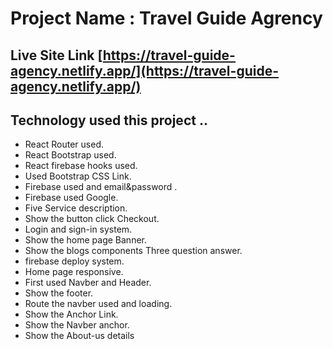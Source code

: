 # Project Name : Travel Guide Agrency 

## Live Site Link [https://travel-guide-agency.netlify.app/](https://travel-guide-agency.netlify.app/)


## Technology used this project .. 


* React Router used.
* React Bootstrap used.
* React firebase hooks used.
* Used Bootstrap CSS Link.
* Firebase used and email&password .
* Firebase used Google.
* Five Service description.
* Show the button click Checkout.
* Login and sign-in system.
* Show the home page Banner.
* Show the blogs components Three question answer.
* firebase deploy system. 
* Home page responsive.
* First used Navber and Header.
* Show the footer.
* Route the navber used and loading.
* Show the Anchor Link.
* Show the Navber anchor.
* Show the About-us details








